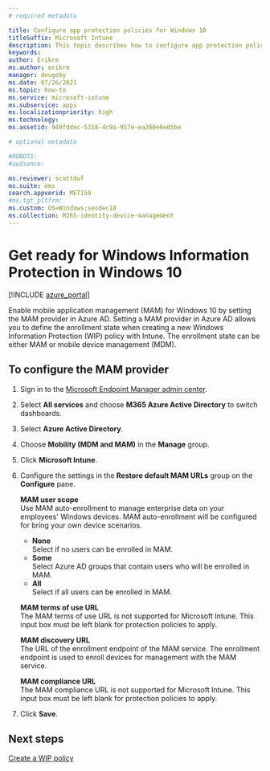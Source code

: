 ```yaml
---
# required metadata

title: Configure app protection policies for Windows 10 
titleSuffix: Microsoft Intune
description: This topic describes how to configure app protection policies (APP) for Windows 10 devices.
keywords:
author: Erikre
ms.author: erikre
manager: dougeby
ms.date: 07/26/2021
ms.topic: how-to
ms.service: microsoft-intune
ms.subservice: apps
ms.localizationpriority: high
ms.technology:
ms.assetid: 949fddec-5318-4c9a-957e-ea260e6e05be

# optional metadata

#ROBOTS:
#audience:

ms.reviewer: scottduf
ms.suite: ems
search.appverid: MET150
#ms.tgt_pltfrm:
ms.custom: OS=Windows;seodec18
ms.collection: M365-identity-device-management
---
```


# Get ready for Windows Information Protection in Windows 10 

[!INCLUDE [azure_portal](../includes/azure_portal.md)]

Enable mobile application management (MAM) for Windows 10 by setting the MAM provider in Azure AD. Setting a MAM provider in Azure AD allows you to define the enrollment state when creating a new Windows Information Protection (WIP) policy with Intune. The enrollment state can be either MAM or mobile device management (MDM).

## To configure the MAM provider

1. Sign in to the [Microsoft Endpoint Manager admin center](https://go.microsoft.com/fwlink/?linkid=2109431).
2. Select **All services** and choose **M365 Azure Active Directory** to switch dashboards.
3. Select **Azure Active Directory**.
4. Choose **Mobility (MDM and MAM)** in the **Manage** group.
5. Click **Microsoft Intune**.
6. Configure the settings in the  **Restore default MAM URLs** group on the **Configure** pane.

   **MAM user scope**  
   Use MAM auto-enrollment to manage enterprise data on your employees' Windows devices. MAM auto-enrollment will be configured for bring your own device scenarios.<ul><li>**None**<br>Select if no users can be enrolled in MAM.</li><li>**Some**<br>Select Azure AD groups that contain users who will be enrolled in MAM.</li><li>**All**<br>Select if all users can be enrolled in MAM.</li></ul>

   **MAM terms of use URL**  
   The MAM terms of use URL is not supported for Microsoft Intune. This input box must be left blank for protection policies to apply.

   **MAM discovery URL**  
   The URL of the enrollment endpoint of the MAM service. The enrollment endpoint is used to enroll devices for management with the MAM service.

   **MAM compliance URL**  
   The MAM compliance URL is not supported for Microsoft Intune. This input box must be left blank for protection policies to apply. 

7. Click **Save**.

## Next steps

[Create a WIP policy](windows-information-protection-policy-create.md)
